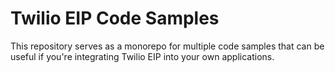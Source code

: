 # Twilio EIP Code Samples

This repository serves as a monorepo for multiple code samples that can be useful if you're integrating Twilio EIP into your own applications. 
